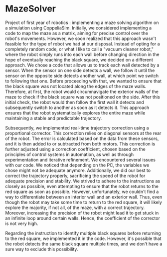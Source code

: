 # MazeSolver
Project of first year of robotics : implementing a maze solving algorithm on a simulation using CoppeliaSim.
Initially, we considered implementing a code to map the maze as a matrix, aiming for precise control over the robot's movements. However, we soon realized that this approach wasn't feasible for the type of robot we had at our disposal. Instead of opting for a completely random code, or what I like to call a "vacuum cleaner robot," where the robot simply runs into each wall before changing direction in the hope of eventually reaching the black square, we decided on a different approach. We chose a code that allows us to track each wall detected by a sensor. When the sensor on one side detects a wall, we follow it until the sensor on the opposite side detects another wall, at which point we switch to following that one.
Before proceeding with that, we wanted to ensure that the black square was not located along the edges of the maze walls. Therefore, at first, the robot would circumnavigate the exterior walls of the maze to check if the black square was not positioned on the side. After this initial check, the robot would then follow the first wall it detects and subsequently switch to another as soon as it detects it. This approach ensures that the robot systematically explores the entire maze while maintaining a stable and predictable trajectory.

Subsequently, we implemented real-time trajectory correction using a proportional corrector. This correction relies on diagonal sensors at the rear of the robot. The error is calculated based on the data from these sensors, and it is then added to or subtracted from both motors. This correction is further adjusted using a correction coefficient, chosen based on the principles of control systems in automation, as well as through experimentation and iterative refinement.
We encountered several issues with our code. We noticed that depending on the PC, the variables we chose might not be adequate anymore. Additionally, we did our best to correct the trajectory properly, sacrificing the speed of the robot for adequate precision and stability. We strived to adhere to the instructions as closely as possible, even attempting to ensure that the robot returns to the red square as soon as possible. However, unfortunately, we couldn't find a way to differentiate between an interior wall and an exterior wall. Thus, even though the robot may take some time to return to the red square, it will likely explore the majority, if not all, of the maze, with a correct trajectory. Moreover, increasing the precision of the robot might lead it to get stuck in an infinite loop around certain walls. Hence, the coefficient of the corrector is not very high.

Regarding the instruction to identify multiple black squares before returning to the red square, we implemented it in the code. However, it's possible that the robot detects the same black square multiple times, and we don't have a sure way to exclude this possibility.





